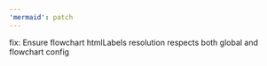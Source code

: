 ```yaml
---
'mermaid': patch
---
```


fix: Ensure flowchart htmlLabels resolution respects both global and flowchart config
